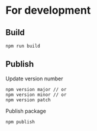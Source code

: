 # For development

## Build

```
npm run build
```

## Publish

Update version number

```
npm version major // or
npm version minor // or
npm version patch
```

Publish package

```
npm publish
```
